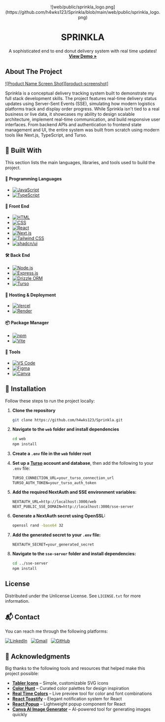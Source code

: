 <a id="readme-top"></a>

<!-- PROJECT LOGO -->
<br />
<div align="center">
![web/public/sprinkla_logo.png](https://github.com/h4wks123/Sprinkla/blob/main/web/public/sprinkla_logo.png)
  
  <h1 align="center">SPRINKLA</h1>
  
  <p align="center">
    A sophisticated end to end donut delivery system with real time updates!
    <br />
    <a href="https://sprinkla.vercel.app"><strong>View Demo »</strong></a>
    <br />
  </p>
</div>

<!-- ABOUT THE PROJECT -->

## About The Project

[![Product Name Screen Shot][product-screenshot]](https://example.com)

Sprinkla is a conceptual delivery tracking system built to demonstrate my full stack development skills. The project features real-time delivery status updates using Server-Sent Events (SSE), simulating how modern logistics platforms track and display order progress. While Sprinkla isn't tied to a real business or live data, it showcases my ability to design scalable architecture, implement real-time communication, and build responsive user interfaces. From backend APIs and authentication to frontend state management and UI, the entire system was built from scratch using modern tools like Next.js, TypeScript, and Turso.

<!-- TOOLS, LANGUAGES, AND FRAMEWORKS -->

## 🚧 Built With

This section lists the main languages, libraries, and tools used to build the project.

#### 🧠 Programming Languages

- [![JavaScript](https://img.shields.io/badge/JavaScript-F7DF1E?logo=javascript&logoColor=000)](https://developer.mozilla.org/en-US/docs/Web/JavaScript)
- [![TypeScript](https://img.shields.io/badge/TypeScript-3178C6?logo=typescript&logoColor=fff)](https://www.typescriptlang.org/)

#### 🎨 Front End

- [![HTML](https://img.shields.io/badge/HTML5-E34F26.svg?logo=html5&logoColor=white)](https://developer.mozilla.org/en-US/docs/Web/HTML)
- [![CSS](https://img.shields.io/badge/CSS3-264de4?logo=css3&logoColor=white)](https://developer.mozilla.org/en-US/docs/Web/CSS)
- [![React](https://img.shields.io/badge/React-20232A?style=for-the-badge&logo=react&logoColor=61DAFB)](https://reactjs.org/)
- [![Next.js](https://img.shields.io/badge/Next.js-000000?style=for-the-badge&logo=nextdotjs&logoColor=white)](https://nextjs.org/)
- [![Tailwind CSS](https://img.shields.io/badge/Tailwind_CSS-38B2AC.svg?logo=tailwind-css&logoColor=white)](https://tailwindcss.com/)
- [![shadcn/ui](https://img.shields.io/badge/shadcn%2Fui-000000?logo=vercel&logoColor=white)](https://ui.shadcn.dev)

#### 🛠️ Back End

- [![Node.js](https://img.shields.io/badge/Node.js-339933?logo=node.js&logoColor=white)](https://nodejs.org/)
- [![Express.js](https://img.shields.io/badge/Express.js-404d59?logo=express&logoColor=white)](https://expressjs.com/)
- [![Drizzle ORM](https://img.shields.io/badge/Drizzle-C5F74F.svg?style=for-the-badge&logo=Drizzle&logoColor=black)](https://orm.drizzle.team/)
- [![Turso](https://img.shields.io/badge/Turso-4FF8D2.svg?style=for-the-badge&logo=Turso&logoColor=black)](https://turso.tech/)

#### 🚀 Hosting & Deployment

- [![Vercel](https://img.shields.io/badge/Vercel-000000.svg?logo=vercel&logoColor=white)](https://vercel.com/)
- [![Render](https://img.shields.io/badge/Render-000000.svg?style=for-the-badge&logo=Render&logoColor=white)](https://render.com/)

#### 📦 Package Manager

- [![npm](https://img.shields.io/badge/npm-CB3837?logo=npm&logoColor=white)](https://www.npmjs.com/)
- [![Vite](https://img.shields.io/badge/Vite-646CFF?logo=vite&logoColor=fff)](https://vitejs.dev/)

#### 🧰 Tools

- [![VS Code](https://img.shields.io/badge/VS_Code-007ACC?logo=visualstudiocode&logoColor=white)](https://code.visualstudio.com/)
- [![Figma](https://img.shields.io/badge/Figma-F24E1E?logo=figma&logoColor=white)](https://www.figma.com/)
- [![Canva](https://img.shields.io/badge/Canva-00C4CC?logo=canva&logoColor=white)](https://www.canva.com/)

<!-- GETTING STARTED -->

## 🚀 Installation

Follow these steps to run the project locally:

1. **Clone the repository**

   ```sh
   git clone https://github.com/h4wks123/Sprinkla.git
   ```

2. **Navigate to the `web` folder and install dependencies**

   ```sh
   cd web
   npm install
   ```

3. **Create a `.env` file in the `web` folder root**

4. **Set up a [Turso](https://turso.tech/) account and database**, then add the following to your `.env` file:

   ```env
   TURSO_CONNECTION_URL=your_turso_connection_url
   TURSO_AUTH_TOKEN=your_turso_auth_token
   ```

5. **Add the required NextAuth and SSE environment variables:**

   ```env
   NEXTAUTH_URL=http://localhost:3000/web
   NEXT_PUBLIC_SSE_DOMAIN=http://localhost:3000/sse-server
   ```

6. **Generate a NextAuth secret using OpenSSL:**

   ```sh
   openssl rand -base64 32
   ```

7. **Add the generated secret to your `.env` file:**

   ```env
   NEXTAUTH_SECRET=your_generated_secret
   ```

8. **Navigate to the `sse-server` folder and install dependencies:**
   ```sh
   cd ../sse-server
   npm install
   ```

<!-- LICENSE -->

## License

Distributed under the Unlicense License. See `LICENSE.txt` for more information.

<!-- CONTACT -->

## 📬 Contact

You can reach me through the following platforms:

[![LinkedIn](https://custom-icon-badges.demolab.com/badge/LinkedIn-0A66C2?logo=linkedin-white&logoColor=fff)](https://www.linkedin.com/in/ivanne-dave-bayer-a23b30302/)  
[![Gmail](https://img.shields.io/badge/Gmail-D14836?logo=gmail&logoColor=white)](mailto:ivannebayer@gmail.com)  
[![GitHub](https://img.shields.io/badge/GitHub-%23121011.svg?logo=github&logoColor=white)](https://github.com/h4wks123)

<!-- ACKNOWLEDGMENTS -->

## 🙏 Acknowledgments

Big thanks to the following tools and resources that helped make this project possible:

- [**Tabler Icons**](https://tabler.io/icons) – Simple, customizable SVG icons
- [**Color Hunt**](https://colorhunt.co/) – Curated color palettes for design inspiration
- [**Real Time Colors**](https://www.realtimecolors.com/?colors=050315-fbfbfe-2f27ce-dedcff-433bff&fonts=Inter-Inter) – Live preview tool for color and font combinations
- [**React Toastify**](https://www.npmjs.com/package/react-toastify) – Elegant notification system for React
- [**React Popup**](https://react-popup.elazizi.com/) – Lightweight popup component for React
- [**Canva AI Image Generator**](https://www.canva.com/ai-image-generator/) – AI-powered tool for generating images quickly
